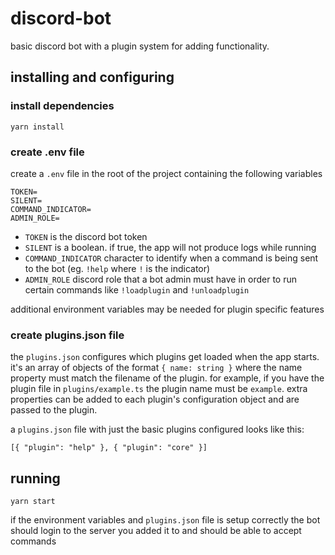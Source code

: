 # discord-bot

basic discord bot with a plugin system for adding functionality.

## installing and configuring

### install dependencies

`yarn install`

### create .env file

create a `.env` file in the root of the project containing the following variables

```
TOKEN=
SILENT=
COMMAND_INDICATOR=
ADMIN_ROLE=
```

-   `TOKEN` is the discord bot token
-   `SILENT` is a boolean. if true, the app will not produce logs while running
-   `COMMAND_INDICATOR` character to identify when a command is being sent to the bot (eg. `!help` where `!` is the indicator)
-   `ADMIN_ROLE` discord role that a bot admin must have in order to run certain commands like `!loadplugin` and `!unloadplugin`

additional environment variables may be needed for plugin specific features

### create plugins.json file

the `plugins.json` configures which plugins get loaded when the app starts. it's an array of objects of the format `{ name: string }` where the name property must match the filename of the plugin. for example, if you have the plugin file in `plugins/example.ts` the plugin name must be `example`. extra properties can be added to each plugin's configuration object and are passed to the plugin.

a `plugins.json` file with just the basic plugins configured looks like this:

```
[{ "plugin": "help" }, { "plugin": "core" }]
```

## running

`yarn start`

if the environment variables and `plugins.json` file is setup correctly the bot should login to the server you added it to and should be able to accept commands
